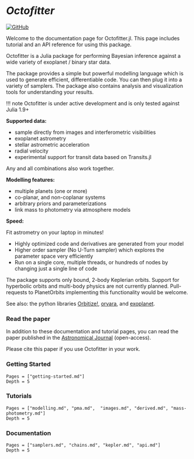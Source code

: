 # *Octofitter*

[![GitHub](https://img.shields.io/badge/Code-GitHub-black.svg)](https://github.com/sefffal/Octofitter.jl)

Welcome to the documentation page for Octofitter.jl. 
This page includes tutorial and an API reference for using this package.

Octofitter is a Julia package for performing Bayesian inference
against a wide variety of exoplanet / binary star data.

The package provides a simple but powerful modelling language which is used to generate
efficient, differentiable code. You can then plug it into a variety of samplers.
The package also contains analysis and visualization tools for understanding your results.


!!! note
    Octofitter is under active development and is only tested against Julia 1.9+

**Supported data:**
* sample directly from images and interferometric visibilities
* exoplanet astrometry 
* stellar astrometric acceleration
* radial velocity
* experimental support for transit data based on Transits.jl

Any and all combinations also work together.

**Modelling features:**
* multiple planets (one or more)
* co-planar, and non-coplanar systems
* arbitrary priors and parameterizations
* link mass to photometry via atmosphere models

**Speed:**

Fit astrometry on your laptop in minutes!

* Highly optimized code and derivatives are generated from your model
* Higher order sampler (No U-Turn sampler) which explores the parameter space very efficiently 
* Run on a single core, multiple threads, or hundreds of nodes by changing just a single line of code

The package supports only bound, 2-body Keplerian orbits. Support for hyperbolic orbits and multi-body physics are not currently planned. Pull-requests to PlanetOrbits implementing this functionality would be welcome.

See also: the python libraries [Orbitize!](https://orbitize.readthedocs.io/en/latest/), [orvara](https://github.com/t-brandt/orvara), and [exoplanet](https://docs.exoplanet.codes/en/latest/).

### Read the paper
In addition to these documentation and tutorial pages, you can read the paper published in the [Astronomical Journal](https://dx.doi.org/10.3847/1538-3881/acf5cc) (open-access).

Please cite this paper if you use Octofitter in your work.


### Getting Started
```@contents
Pages = ["getting-started.md"]
Depth = 5
```

### Tutorials
```@contents
Pages = ["modelling.md", "pma.md",  "images.md", "derived.md", "mass-photometry.md"]
Depth = 5
```

### Documentation
```@contents
Pages = ["samplers.md", "chains.md", "kepler.md", "api.md"]
Depth = 5
```

